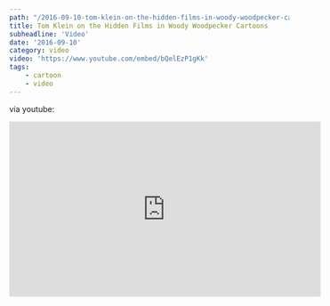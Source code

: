 ```yaml
---
path: "/2016-09-10-tom-klein-on-the-hidden-films-in-woody-woodpecker-cartoons/"
title: Tom Klein on the Hidden Films in Woody Woodpecker Cartoons
subheadline: 'Video'
date: '2016-09-10'
category: video
video: 'https://www.youtube.com/embed/bQelEzP1gKk'
tags: 
    - cartoon
    - video
---
```


via youtube:

<iframe width="560" height="315" src="https://www.youtube.com/embed/bQelEzP1gKk" frameborder="0" allowfullscreen></iframe>